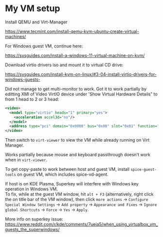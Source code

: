 # My VM setup

Install QEMU and Virt-Manager

<https://www.tecmint.com/install-qemu-kvm-ubuntu-create-virtual-machines/>

For Windows guest VM, continue here:

<https://sysguides.com/install-a-windows-11-virtual-machine-on-kvm/>

Download virtio drivers iso and mount it to virtual CD drive:

<https://sysguides.com/install-kvm-on-linux/#3-04-install-virtio-drivers-for-windows-guests->

Did not manage to get multi-monitor to work. Got it to work partially by editting XMl of Video VirtIO device under 'Show Virtual Hardware Details" to from 1 head to 2 or 3 head:

```xml
<video>
  <model type="virtio" heads="1" primary="yes">
    <acceleration accel3d="no"/>
  </model>
  <address type="pci" domain="0x0000" bus="0x00" slot="0x01" function="0x0"/>
</video>
```

Then switch to ```virt-viewer``` to view the VM while already running on Virt Manager.

Works partially because mouse and keyboard passthrough doesn't work when in ```virt-viewer```.

To get copy-paste to work between host and guest VM, install ```spice-guest-tools``` on guest VM, which includes spice-vd-agent.

If host is on KDE Plasma, Superkey will interfere with Windows key operation in Windows VM.  
To fix, while at the guest VM window, hit ```alt + F3``` (alternatively, right click the on title bar of the VM window), then click ```more actions``` -> ```Configure Special Window Settings``` -> ```Add property``` -> ```Appearance and Fixes``` -> ```Ignore global Shortcuts``` -> ```Force``` -> ```Yes``` -> ```Apply```.

More info on superkey issue: <https://www.reddit.com/r/kde/comments/7ueia5/when_using_virtualbox_vm_guests_the_superwindows/>
